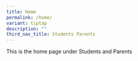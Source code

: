 ```yaml
---
title: Home
permalink: /home/
variant: tiptap
description: ""
third_nav_title: Students Parents
---
```

<p>This is the home page under Students and Parents</p>